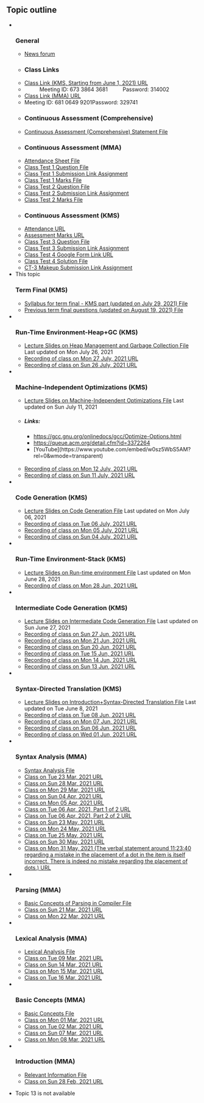 <h2>Topic outline</h2><ul><li><img width="1" height="1" src="..%5C..%5CJanuary%202018%5CCSE102%5Cfile%5Cspacer.gif" />
<img width="1" height="1" src="..%5C..%5CJanuary%202018%5CCSE102%5Cfile%5Cspacer.gif" />
<h3>General</h3>
<ul><li>
<a href="News%20forum">News forum</a>



</li><li>
<h3>Class Links</h3>





</li><li>
<a href="https://moodle.cse.buet.ac.bd/mod/url/view.php?id=8644">Class Link (KMS, Starting from June 1, 2021) URL</a>



</li><li>
          Meeting ID: 673 3864 3681          Password: 314002





</li><li>
<a href="https://moodle.cse.buet.ac.bd/mod/url/view.php?id=8333">Class Link (MMA) URL</a>



</li><li>
Meeting ID: 681 0649 9201Password: 329741






</li><li>
<h3>Continuous Assessment (Comprehensive)</h3>





</li><li>
<a href="file%5CCSE309Jauary2021ContinuousAssessment.pdf">Continuous Assessment (Comprehensive) Statement File</a>



</li><li>
<h3>Continuous Assessment (MMA)</h3>





</li><li>
<a href="file%5Ccse309012021AttendanceSheet.pdf">Attendance Sheet File</a>



</li><li>
<a href="file%5Ccse309202101classtest1.pdf">Class Test 1 Question File</a>



</li><li>
<a href="Class%20Test%201%20Submission%20Link%20Assignment">Class Test 1 Submission Link Assignment</a>



</li><li>
<a href="file%5Ccse309202101ClassTestsMarks.pdf">Class Test 1 Marks File</a>



</li><li>
<a href="file%5Ccse309202101classtest2.pdf">Class Test 2 Question File</a>



</li><li>
<a href="Class%20Test%202%20Submission%20Link%20Assignment">Class Test 2 Submission Link Assignment</a>



</li><li>
<a href="file%5Ccse309202101ClassTests.pdf">Class Test 2 Marks File</a>



</li><li>
<h3>Continuous Assessment (KMS)</h3>





</li><li>
<a href="https://moodle.cse.buet.ac.bd/mod/url/view.php?id=8706">Attendance URL</a>



</li><li>
<a href="https://moodle.cse.buet.ac.bd/mod/url/view.php?id=8707">Assessment Marks URL</a>



</li><li>
<a href="file%5CCT-3.pdf">Class Test 3 Question File</a>



</li><li>
<a href="Class%20Test%203%20Submission%20Link%20Assignment">Class Test 3 Submission Link Assignment</a>



</li><li>
<a href="https://moodle.cse.buet.ac.bd/mod/url/view.php?id=9121">Class Test 4 Google Form Link URL</a>



</li><li>
<a href="file%5CSolution-CT-4.pdf">Class Test 4 Solution File</a>



</li><li>
<a href="CT-3%20Makeup%20Submission%20Link%20Assignment">CT-3 Makeup Submission Link Assignment</a>



</li></ul>
</li><li>This topic
<img width="1" height="1" src="..%5C..%5CJanuary%202018%5CCSE102%5Cfile%5Cspacer.gif" />
<h3>Term Final (KMS)</h3>
<ul><li>
<a href="file%5CSyllabus_309Jan2021.pdf">Syllabus for term final - KMS part (updated on July 29, 2021) File</a>



</li><li>
<a href="file%5CCSE309-PrevYearTermFinalQuestions.pdf">Previous term final questions (updated on August 19, 2021) File</a>



</li></ul>
</li><li><img width="1" height="1" src="..%5C..%5CJanuary%202018%5CCSE102%5Cfile%5Cspacer.gif" />
<img width="1" height="1" src="..%5C..%5CJanuary%202018%5CCSE102%5Cfile%5Cspacer.gif" />
<h3>Run-Time Environment-Heap+GC (KMS)</h3>
<ul><li>
<a href="file%5CChapter%207%20%28Heap%2BGC%29.pptx">Lecture Slides on Heap Management and Garbage Collection File</a>
Last updated on Mon July 26, 2021





</li><li>
<a href="https://moodle.cse.buet.ac.bd/mod/url/view.php?id=8984">Recording of class on Mon 27 July, 2021 URL</a>



</li><li>
<a href="https://moodle.cse.buet.ac.bd/mod/url/view.php?id=9114">Recording of class on Sun 26 July, 2021 URL</a>



</li></ul>
</li><li><img width="1" height="1" src="..%5C..%5CJanuary%202018%5CCSE102%5Cfile%5Cspacer.gif" />
<img width="1" height="1" src="..%5C..%5CJanuary%202018%5CCSE102%5Cfile%5Cspacer.gif" />
<h3>Machine-Independent Optimizations (KMS)</h3>
<ul><li>
<a href="file%5CChapter%209.pptx">Lecture Slides on Machine-Independent Optimizations File</a>
Last updated on Sun July 11, 2021





</li><li>
<h5>Links:</h5><ul><li><a href="https://gcc.gnu.org/onlinedocs/gcc/Optimize-Options.html">https://gcc.gnu.org/onlinedocs/gcc/Optimize-Options.html</a></li></ul><ul><li><a href="https://queue.acm.org/detail.cfm?id=3372264">https://queue.acm.org/detail.cfm?id=3372264</a></li></ul><ul><li>
[YouTube](https://www.youtube.com/embed/w0sz5WbS5AM?rel=0&wmode=transparent)
</li></ul><br />





</li><li>
<a href="https://moodle.cse.buet.ac.bd/mod/url/view.php?id=9105">Recording of class on Mon 12 July, 2021 URL</a>



</li><li>
<a href="https://moodle.cse.buet.ac.bd/mod/url/view.php?id=9035">Recording of class on Sun 11 July, 2021 URL</a>



</li></ul>
</li><li><img width="1" height="1" src="..%5C..%5CJanuary%202018%5CCSE102%5Cfile%5Cspacer.gif" />
<img width="1" height="1" src="..%5C..%5CJanuary%202018%5CCSE102%5Cfile%5Cspacer.gif" />
<h3>Code Generation (KMS)</h3>
<ul><li>
<a href="file%5CChapter%208%20%28code%20generation%29.pptx">Lecture Slides on Code Generation File</a>
Last updated on Mon July 06, 2021





</li><li>
<a href="https://moodle.cse.buet.ac.bd/mod/url/view.php?id=9023">Recording of class on Tue 06 July, 2021 URL</a>



</li><li>
<a href="https://moodle.cse.buet.ac.bd/mod/url/view.php?id=8998">Recording of class on Mon 05 July, 2021 URL</a>



</li><li>
<a href="https://moodle.cse.buet.ac.bd/mod/url/view.php?id=8986">Recording of class on Sun 04 July, 2021 URL</a>



</li></ul>
</li><li><img width="1" height="1" src="..%5C..%5CJanuary%202018%5CCSE102%5Cfile%5Cspacer.gif" />
<img width="1" height="1" src="..%5C..%5CJanuary%202018%5CCSE102%5Cfile%5Cspacer.gif" />
<h3>Run-Time Environment-Stack (KMS)</h3>
<ul><li>
<a href="file%5CChapter%207.pptx">Lecture Slides on Run-time environment File</a>
Last updated on Mon June 28, 2021





</li><li>
<a href="https://moodle.cse.buet.ac.bd/mod/url/view.php?id=8083">Recording of class on Mon 28 Jun, 2021 URL</a>



</li></ul>
</li><li><img width="1" height="1" src="..%5C..%5CJanuary%202018%5CCSE102%5Cfile%5Cspacer.gif" />
<img width="1" height="1" src="..%5C..%5CJanuary%202018%5CCSE102%5Cfile%5Cspacer.gif" />
<h3>Intermediate Code Generation (KMS)</h3>
<ul><li>
<a href="file%5CChapter%206.pptx">Lecture Slides on Intermediate Code Generation File</a>
Last updated on Sun June 27, 2021





</li><li>
<a href="https://moodle.cse.buet.ac.bd/mod/url/view.php?id=8948">Recording of class on Sun 27 Jun, 2021 URL</a>



</li><li>
<a href="https://moodle.cse.buet.ac.bd/mod/url/view.php?id=8933">Recording of class on Mon 21 Jun, 2021 URL</a>



</li><li>
<a href="https://moodle.cse.buet.ac.bd/mod/url/view.php?id=8870">Recording of class on Sun 20 Jun, 2021 URL</a>



</li><li>
<a href="https://moodle.cse.buet.ac.bd/mod/url/view.php?id=8856">Recording of class on Tue 15 Jun, 2021 URL</a>



</li><li>
<a href="https://moodle.cse.buet.ac.bd/mod/url/view.php?id=8808">Recording of class on Mon 14 Jun, 2021 URL</a>



</li><li>
<a href="https://moodle.cse.buet.ac.bd/mod/url/view.php?id=8791">Recording of class on Sun 13 Jun, 2021 URL</a>



</li></ul>
</li><li><img width="1" height="1" src="..%5C..%5CJanuary%202018%5CCSE102%5Cfile%5Cspacer.gif" />
<img width="1" height="1" src="..%5C..%5CJanuary%202018%5CCSE102%5Cfile%5Cspacer.gif" />
<h3>Syntax-Directed Translation (KMS)</h3>
<ul><li>
<a href="file%5CChapter%205.pptx">Lecture Slides on Introduction+Syntax-Directed Translation File</a>
Last updated on Tue June 8, 2021





</li><li>
<a href="https://moodle.cse.buet.ac.bd/mod/url/view.php?id=8708">Recording of class on Tue 08 Jun, 2021 URL</a>



</li><li>
<a href="https://moodle.cse.buet.ac.bd/mod/url/view.php?id=8737">Recording of class on Mon 07 Jun, 2021 URL</a>



</li><li>
<a href="https://moodle.cse.buet.ac.bd/mod/url/view.php?id=8723">Recording of class on Sun 06 Jun, 2021 URL</a>



</li><li>
<a href="https://moodle.cse.buet.ac.bd/mod/url/view.php?id=8709">Recording of class on Wed 01 Jun, 2021 URL</a>



</li></ul>
</li><li><img width="1" height="1" src="..%5C..%5CJanuary%202018%5CCSE102%5Cfile%5Cspacer.gif" />
<img width="1" height="1" src="..%5C..%5CJanuary%202018%5CCSE102%5Cfile%5Cspacer.gif" />
<h3>Syntax Analysis (MMA)</h3>
<ul><li>
<a href="file%5Ccse309slides04syntaxanalysis.pdf">Syntax Analysis File</a>



</li><li>
<a href="https://moodle.cse.buet.ac.bd/mod/url/view.php?id=8239">Class on Tue 23 Mar, 2021 URL</a>



</li><li>
<a href="https://moodle.cse.buet.ac.bd/mod/url/view.php?id=8336">Class on Sun 28 Mar, 2021 URL</a>



</li><li>
<a href="https://moodle.cse.buet.ac.bd/mod/url/view.php?id=8353">Class on Mon 29 Mar, 2021 URL</a>



</li><li>
<a href="https://moodle.cse.buet.ac.bd/mod/url/view.php?id=8417">Class on Sun 04 Apr, 2021 URL</a>



</li><li>
<a href="https://moodle.cse.buet.ac.bd/mod/url/view.php?id=8432">Class on Mon 05 Apr, 2021 URL</a>



</li><li>
<a href="https://moodle.cse.buet.ac.bd/mod/url/view.php?id=8451">Class on Tue 06 Apr, 2021, Part 1 of 2 URL</a>



</li><li>
<a href="https://moodle.cse.buet.ac.bd/mod/url/view.php?id=8452">Class on Tue 06 Apr, 2021, Part 2 of 2 URL</a>



</li><li>
<a href="https://moodle.cse.buet.ac.bd/mod/url/view.php?id=8544">Class on Sun 23 May, 2021 URL</a>



</li><li>
<a href="https://moodle.cse.buet.ac.bd/mod/url/view.php?id=8551">Class on Mon 24 May, 2021 URL</a>



</li><li>
<a href="https://moodle.cse.buet.ac.bd/mod/url/view.php?id=8570">Class on Tue 25 May, 2021 URL</a>



</li><li>
<a href="https://moodle.cse.buet.ac.bd/mod/url/view.php?id=8612">Class on Sun 30 May, 2021 URL</a>



</li><li>
<a href="https://moodle.cse.buet.ac.bd/mod/url/view.php?id=8627">Class on Mon 31 May, 2021 (The verbal statement around 11:23:40 regarding a mistake in the placement of a dot in the item is itself incorrect. There is indeed no mistake regarding the placement of dots.) URL</a>



</li></ul>
</li><li><img width="1" height="1" src="..%5C..%5CJanuary%202018%5CCSE102%5Cfile%5Cspacer.gif" />
<img width="1" height="1" src="..%5C..%5CJanuary%202018%5CCSE102%5Cfile%5Cspacer.gif" />
<h3>Parsing (MMA)</h3>
<ul><li>
<a href="file%5Ccse309slides03basicconceptsofparsing.pdf">Basic Concepts of Parsing in Compiler File</a>



</li><li>
<a href="https://moodle.cse.buet.ac.bd/mod/url/view.php?id=8237">Class on Sun 21 Mar, 2021 URL</a>



</li><li>
<a href="https://moodle.cse.buet.ac.bd/mod/url/view.php?id=8238">Class on Mon 22 Mar, 2021 URL</a>



</li></ul>
</li><li><img width="1" height="1" src="..%5C..%5CJanuary%202018%5CCSE102%5Cfile%5Cspacer.gif" />
<img width="1" height="1" src="..%5C..%5CJanuary%202018%5CCSE102%5Cfile%5Cspacer.gif" />
<h3>Lexical Analysis (MMA)</h3>
<ul><li>
<a href="file%5Ccse309slides02lexicalanalysis.pdf">Lexical Analysis File</a>



</li><li>
<a href="https://moodle.cse.buet.ac.bd/mod/url/view.php?id=8787">Class on Tue 09 Mar, 2021 URL</a>



</li><li>
<a href="https://moodle.cse.buet.ac.bd/mod/url/view.php?id=8148">Class on Sun 14 Mar, 2021 URL</a>



</li><li>
<a href="https://moodle.cse.buet.ac.bd/mod/url/view.php?id=8172">Class on Mon 15 Mar, 2021 URL</a>



</li><li>
<a href="https://moodle.cse.buet.ac.bd/mod/url/view.php?id=8188">Class on Tue 16 Mar, 2021 URL</a>



</li></ul>
</li><li><img width="1" height="1" src="..%5C..%5CJanuary%202018%5CCSE102%5Cfile%5Cspacer.gif" />
<img width="1" height="1" src="..%5C..%5CJanuary%202018%5CCSE102%5Cfile%5Cspacer.gif" />
<h3>Basic Concepts (MMA)</h3>
<ul><li>
<a href="file%5Ccse309slides01introduction.pdf">Basic Concepts File</a>



</li><li>
<a href="https://moodle.cse.buet.ac.bd/mod/url/view.php?id=7936">Class on Mon 01 Mar, 2021 URL</a>



</li><li>
<a href="https://moodle.cse.buet.ac.bd/mod/url/view.php?id=7961">Class on Tue 02 Mar, 2021 URL</a>



</li><li>
<a href="https://moodle.cse.buet.ac.bd/mod/url/view.php?id=8056">Class on Sun 07 Mar, 2021 URL</a>



</li><li>
<a href="https://moodle.cse.buet.ac.bd/mod/url/view.php?id=8069">Class on Mon 08 Mar, 2021 URL</a>



</li></ul>
</li><li><img width="1" height="1" src="..%5C..%5CJanuary%202018%5CCSE102%5Cfile%5Cspacer.gif" />
<img width="1" height="1" src="..%5C..%5CJanuary%202018%5CCSE102%5Cfile%5Cspacer.gif" />
<h3>Introduction (MMA)</h3>
<ul><li>
<a href="file%5Ccse309slides00information.pdf">Relevant Information File</a>



</li><li>
<a href="https://moodle.cse.buet.ac.bd/mod/url/view.php?id=7896">Class on Sun 28 Feb, 2021 URL</a>



</li></ul>
</li><li>

Topic 13 is not available

</li></ul>
